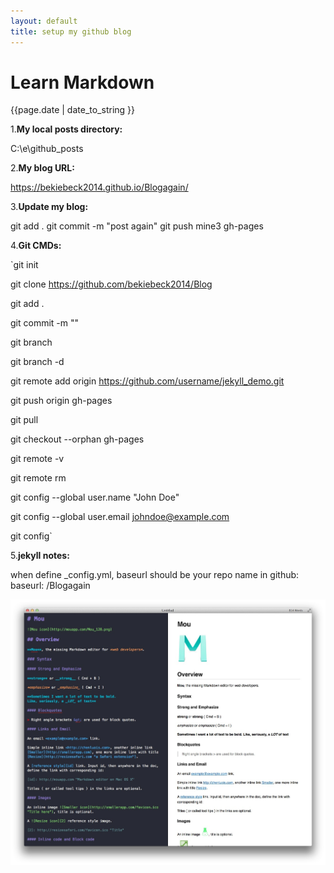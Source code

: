```yaml
---
layout: default
title: setup my github blog
---
```


# Learn Markdown


<p>{{page.date | date_to_string }}</p>


1.**My local posts directory:**

C:\e\github\_posts


2.**My blog URL:**

https://bekiebeck2014.github.io/Blogagain/


3.**Update my blog:**

git add .
git commit -m "post again"
git push mine3 gh-pages


4.**Git CMDs:**

`git init

git clone https://github.com/bekiebeck2014/Blog

git add .

git commit -m ""

git branch

git branch -d

git remote add origin https://github.com/username/jekyll_demo.git

git push origin gh-pages

git pull

git checkout --orphan gh-pages

git remote -v

git remote rm 

git config --global user.name "John Doe"

git config --global user.email johndoe@example.com 

git config`


5.**jekyll notes:**

when define _config.yml, baseurl should be your repo name in github:
baseurl: /Blogagain


![it is a pic here](/images/markdown.jpg)
